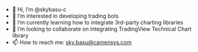 - 👋 Hi, I’m @skybasu-c
- 👀 I’m interested in developing trading bots
- 🌱 I’m currently learning how to integrate 3rd-party charting libraries
- 💞️ I’m looking to collaborate on integrating TradingView Technical Chart library
- 📫 How to reach me: sky.basu@camensys.com

<!---
skybasu-c/skybasu-c is a ✨ special ✨ repository because its `README.md` (this file) appears on your GitHub profile.
You can click the Preview link to take a look at your changes.
--->
